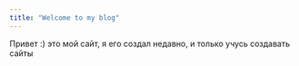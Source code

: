 ```yaml
---
title: "Welcome to my blog"
---
```


Привет :) это мой сайт, я его создал недавно, и только учусь создавать сайты
